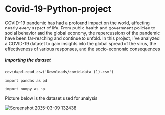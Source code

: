 # Covid-19-Python-project

COVID-19 pandemic has had a profound impact on the world, affecting nearly every aspect of life. From public health and government policies to social behavior and the global economy, the repercussions of the pandemic have been far-reaching and continue to unfold. In this project, I’ve analyzed a COVID-19 dataset to gain insights into the global spread of the virus, the effectiveness of various responses, and the socio-economic consequences

##### Importing the dataset

```
covid=pd.read_csv('Downloads/covid-data (1).csv')

import pandas as pd

import numpy as np
```


Picture below is the dataset used for analysis

![Screenshot 2025-03-09 132438](https://github.com/user-attachments/assets/c52d13bf-2376-43b7-9c12-9753d0355b58)
